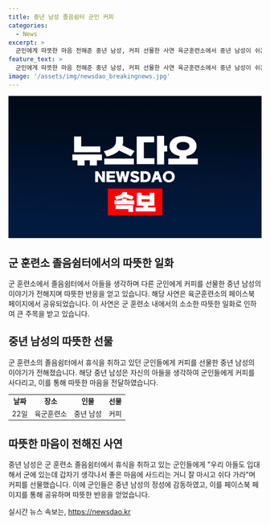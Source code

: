 ```yaml
---
title: 중년 남성 졸음쉼터 군인 커피
categories:
  - News
excerpt: >
  군인에게 따뜻한 마음 전해준 중년 남성, 커피 선물한 사연 육군훈련소에서 중년 남성이 쉬는 군인들에게 아들을 생각하여 커피를 선물한 사연이 전해졌다. 잠시 휴식을 취하던 군인 A씨가 중년 남성으로부터 커피를 받았고, 그의 아들도 입영하여 군생활을 하는데 마음을 쓴다며 따뜻한 마음을 전달했다. A씨는 이 사례에 감동을 표현하며 국군 장병 부모님들께 감사의 말을 전했다.
feature_text: >
  군인에게 따뜻한 마음 전해준 중년 남성, 커피 선물한 사연 육군훈련소에서 중년 남성이 쉬는 군인들에게 아들을 생각하여 커피를 선물한 사연이 전해졌다. 잠시 휴식을 취하던 군인 A씨가 중년 남성으로부터 커피를 받았고, 그의 아들도 입영하여 군생활을 하는데 마음을 쓴다며 따뜻한 마음을 전달했다. A씨는 이 사례에 감동을 표현하며 국군 장병 부모님들께 감사의 말을 전했다.
image: '/assets/img/newsdao_breakingnews.jpg'
---
```


<p><img src="/assets/img/newsdao_breakingnews.jpg" alt="implanttips 속보" /></p>

<h2 data-ke-size="size26">군 훈련소 졸음쉼터에서의 따뜻한 일화</h2>

<p data-ke-size="size16">군 훈련소에서 졸음쉼터에서 아들을 생각하며 다른 군인에게 커피를 선물한 중년 남성의 이야기가 전해지며 따뜻한 반응을 얻고 있습니다. 해당 사연은 육군훈련소의 페이스북 페이지에서 공유되었습니다. 이 사연은 군 훈련소 내에서의 소소한 따뜻한 일화로 인하여 큰 주목을 받고 있습니다.</p>

<h2 data-ke-size="size26">중년 남성의 따뜻한 선물</h2>

<p data-ke-size="size16">군 훈련소의 졸음쉼터에서 휴식을 취하고 있던 군인들에게 커피를 선물한 중년 남성의 이야기가 전해졌습니다. 해당 중년 남성은 자신의 아들을 생각하여 군인들에게 커피를 사다리고, 이를 통해 따뜻한 마음을 전달하였습니다.</p>

<table>
   <tr>
      <td style="text-align: center; height: 17px;"><b>날짜</b></td>
      <td style="text-align: center; height: 17px;"><b>장소</b></td>
      <td style="text-align: center; height: 17px;"><b>인물</b></td>
      <td style="text-align: center; height: 17px;"><b>선물</b></td>
   </tr>
   <tr>
      <td style="text-align: center; height: 17px;">22일</td>
      <td style="text-align: center; height: 17px;">육군훈련소</td>
      <td style="text-align: center; height: 17px;">중년 남성</td>
      <td style="text-align: center; height: 17px;">커피</td>
   </tr>
</table>

<h2 data-ke-size="size26">따뜻한 마음이 전해진 사연</h2>

<p data-ke-size="size16">중년 남성은 군 훈련소 졸음쉼터에서 휴식을 취하고 있는 군인들에게 "우리 아들도 입대해서 군에 있는데 갑자기 생각나서 좋은 마음에 사드리는 거니 잘 마시고 쉬다 가라"며 커피를 선물했습니다. 이에 군인들은 중년 남성의 정성에 감동하였고, 이를 페이스북 페이지를 통해 공유하며 따뜻한 반응을 얻었습니다.</p>
실시간 뉴스 속보는, <a href="https://newsdao.kr" rel="dofollow">https://newsdao.kr</a>


